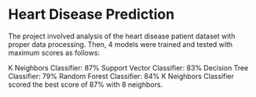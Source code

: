 # Heart Disease Prediction



The project involved analysis of the heart disease patient dataset with proper data processing. Then, 4 models were trained and tested with maximum scores as follows:

K Neighbors Classifier: 87%
Support Vector Classifier: 83%
Decision Tree Classifier: 79%
Random Forest Classifier: 84%
K Neighbors Classifier scored the best score of 87% with 8 neighbors.

